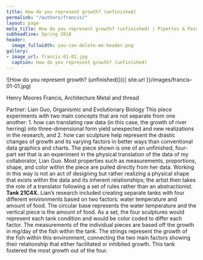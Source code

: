 ```yaml
---
title: How do you represent growth? (unfinished)
permalink: "/authors/francis/"
layout: page
meta_title: How do you represent growth? (unfinished) | Pipettes & Paintbrushes
subheadline: Spring 2018
header:
  image_fullwidth: you-can-delete-me-header.png
gallery:
- image_url: francis-01-01.jpg
  caption: How do you represent growth? (unfinished)
---
```


![How do you represent growth? (unfinished)]({{ site.url }}/images/francis-01-01.jpg)

Henry Moores Francis, Architecture
Metal and thread

Partner: Lian Guo, Organismic and Evolutionary Biology
This piece experiments with two main concepts that are not separate from one another: 1. how can translating raw data (in this case, the growth of river herring) into three-dimensional form yield unexpected and new realizations in the research, and 2. how can sculpture help represent the drastic changes of growth and its varying factors in better ways than conventional data graphics and charts.
The piece shown is one of an unfinished, four-part set that is an experiment in the physical translation of the data of my collaborator, Lian Guo. Most properties such as measurements, proportions, shape, and color within the piece are pulled directly from her data. Working in this way is not an act of designing but rather realizing a physical shape that exists within the data and its inherent relationships; the artist then takes the role of a translator following a set of rules rather than an abstractionist.
**Tank 21C4X.** Lian’s research included creating separate tanks with four different environments based on two factors: water temperature and amount of food. The circular base represents the water temperature and the vertical piece is the amount of food. As a set, the four sculptures would represent each tank condition and would be color coded to differ each factor. The measurements of the individual pieces are based off the growth in mg/day of the fish within the tank. The strings represent the growth of the fish within this environment, connecting the two main factors showing their relationship that either facilitated or inhibited growth. This tank fostered the most growth out of the four.


